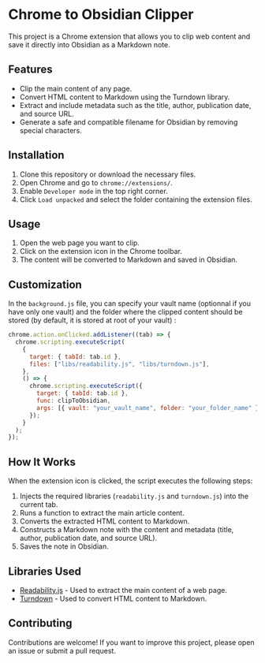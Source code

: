 # Chrome to Obsidian Clipper

This project is a Chrome extension that allows you to clip web content and save it directly into Obsidian as a Markdown note.

## Features

- Clip the main content of any page.
- Convert HTML content to Markdown using the Turndown library.
- Extract and include metadata such as the title, author, publication date, and source URL.
- Generate a safe and compatible filename for Obsidian by removing special characters.

## Installation

1. Clone this repository or download the necessary files.
2. Open Chrome and go to `chrome://extensions/`.
3. Enable `Developer mode` in the top right corner.
4. Click `Load unpacked` and select the folder containing the extension files.

## Usage

1. Open the web page you want to clip.
2. Click on the extension icon in the Chrome toolbar.
3. The content will be converted to Markdown and saved in Obsidian.

## Customization

In the `background.js` file, you can specify your vault name (optionnal if you have only one vault) and the folder where the clipped content should be stored (by default, it is stored at root of your vault) :

```js #11
chrome.action.onClicked.addListener((tab) => {
  chrome.scripting.executeScript(
    {
      target: { tabId: tab.id },
      files: ["libs/readability.js", "libs/turndown.js"],
    },
    () => {
      chrome.scripting.executeScript({
        target: { tabId: tab.id },
        func: clipToObsidian,
        args: [{ vault: "your_vault_name", folder: "your_folder_name" }],
      });
    }
  );
});
```

## How It Works

When the extension icon is clicked, the script executes the following steps:

1. Injects the required libraries (`readability.js` and `turndown.js`) into the current tab.
2. Runs a function to extract the main article content.
3. Converts the extracted HTML content to Markdown.
4. Constructs a Markdown note with the content and metadata (title, author, publication date, and source URL).
5. Saves the note in Obsidian.

## Libraries Used

- [Readability.js](https://github.com/mozilla/readability) - Used to extract the main content of a web page.
- [Turndown](https://github.com/domchristie/turndown) - Used to convert HTML content to Markdown.

## Contributing

Contributions are welcome! If you want to improve this project, please open an issue or submit a pull request.
